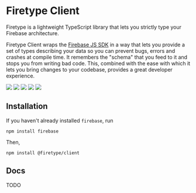 # Firetype Client

Firetype is a lightweight TypeScript library that lets you strictly type your Firebase architecture.

Firetype Client wraps the [Firebase JS SDK](https://github.com/firebase/firebase-js-sdk) in a way that lets you provide a set of types describing your data so you can prevent bugs, errors and crashes at compile time. It remembers the "schema" that you feed to it and stops you from writing bad code. This, combined with the ease with which it lets you bring changes to your codebase, provides a great developer experience.

<p>
    <a href="https://npmjs.com/package/@firetype/client" alt="Version">
        <img src="https://img.shields.io/npm/v/@firetype/client" /></a>
    <a href="https://npmjs.com/package/@firetype/client" alt="Size">
        <img src="https://img.shields.io/bundlephobia/min/@firetype/client" /></a>
    <a href="https://" alt="Types">
        <img src="https://img.shields.io/npm/types/@firetype/client" /></a>  
    <a href="https://" alt="Last Commit">
        <img src="https://img.shields.io/github/last-commit/kafkas/firetype" /></a>
    <a href="https://npmjs.com/package/@firetype/client" alt="Downloads">
        <img src="https://img.shields.io/npm/dm/@firetype/client" /></a>
</p>

## Installation

If you haven't already installed `firebase`, run

```
npm install firebase
```

Then,

```
npm install @firetype/client
```

## Docs

TODO

